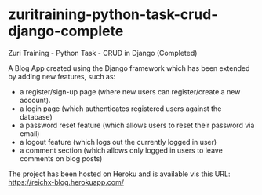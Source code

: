 # zuritraining-python-task-crud-django-complete
Zuri Training - Python Task - CRUD in Django (Completed)

A Blog App created using the Django framework which has been extended by adding new features, such as:
-    a register/sign-up page (where new users can register/create a new account). 
-    a login page (which authenticates registered users against the database)
-    a password reset feature (which allows users to reset their password via email)
-    a logout feature (which logs out the currently logged in user)
-    a comment section (which allows only logged in users to leave comments on blog posts)

The project has been hosted on Heroku and is available vis this URL:
https://reichx-blog.herokuapp.com/
